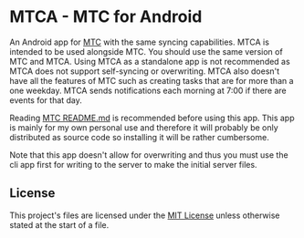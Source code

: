 # MTCA - MTC for Android

An Android app for [MTC](https://github.com/Windore/mtc) with the same syncing capabilities. MTCA is
intended to be used alongside MTC. You should use the same version of MTC and MTCA. Using MTCA as a
standalone app is not recommended as MTCA does not support self-syncing or overwriting. MTCA also
doesn't have all the features of MTC such as creating tasks that are for more than a one weekday.
MTCA sends notifications each morning at 7:00 if there are events for that day. 

Reading [MTC README.md](https://github.com/Windore/mtc/blob/master/README.md)
is recommended before using this app. This app is mainly for my own personal use and therefore it
will probably be only distributed as source code so installing it will be rather cumbersome.

Note that this app doesn't allow for overwriting and thus you must use the cli app first for writing
to the server to make the initial server files.

## License

This project's files are licensed under the [MIT License](LICENSE.md) unless otherwise stated at the
start of a file.